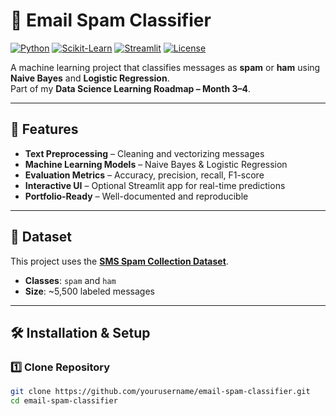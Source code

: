 # 📧 Email Spam Classifier

[![Python](https://img.shields.io/badge/Python-3.8%2B-blue)](https://www.python.org/)
[![Scikit-Learn](https://img.shields.io/badge/Scikit--Learn-1.0%2B-orange)](https://scikit-learn.org/)
[![Streamlit](https://img.shields.io/badge/Streamlit-App-red)](https://streamlit.io/)
[![License](https://img.shields.io/badge/License-MIT-green)](LICENSE)

A machine learning project that classifies messages as **spam** or **ham** using **Naive Bayes** and **Logistic Regression**.  
Part of my **Data Science Learning Roadmap – Month 3–4**.

---

## 📌 Features
- **Text Preprocessing** – Cleaning and vectorizing messages
- **Machine Learning Models** – Naive Bayes & Logistic Regression
- **Evaluation Metrics** – Accuracy, precision, recall, F1-score
- **Interactive UI** – Optional Streamlit app for real-time predictions
- **Portfolio-Ready** – Well-documented and reproducible

---

## 📂 Dataset
This project uses the **[SMS Spam Collection Dataset](https://www.kaggle.com/datasets/uciml/sms-spam-collection-dataset)**.

- **Classes**: `spam` and `ham`
- **Size**: ~5,500 labeled messages

---

## 🛠️ Installation & Setup

### 1️⃣ Clone Repository
```bash
git clone https://github.com/yourusername/email-spam-classifier.git
cd email-spam-classifier
